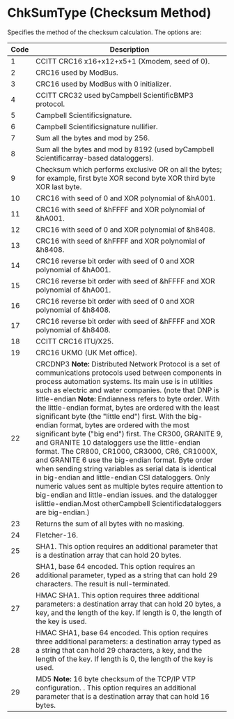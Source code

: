 # ChkSumType (Checksum Method)

Specifies the method of the checksum calculation. The options are:

| Code | Description                                                                                                                                                                                                                                                                                                                                                                                                                                                                                                                                                                                                                                                                                                                                                                                                                                                                                                                                                                                  |
| ---- | -------------------------------------------------------------------------------------------------------------------------------------------------------------------------------------------------------------------------------------------------------------------------------------------------------------------------------------------------------------------------------------------------------------------------------------------------------------------------------------------------------------------------------------------------------------------------------------------------------------------------------------------------------------------------------------------------------------------------------------------------------------------------------------------------------------------------------------------------------------------------------------------------------------------------------------------------------------------------------------------- |
| 1    | CCITT CRC16 x16+x12+x5+1 (Xmodem, seed of 0).                                                                                                                                                                                                                                                                                                                                                                                                                                                                                                                                                                                                                                                                                                                                                                                                                                                                                                                                                |
| 2    | CRC16 used by ModBus.                                                                                                                                                                                                                                                                                                                                                                                                                                                                                                                                                                                                                                                                                                                                                                                                                                                                                                                                                                        |
| 3    | CRC16 used by ModBus with 0 initializer.                                                                                                                                                                                                                                                                                                                                                                                                                                                                                                                                                                                                                                                                                                                                                                                                                                                                                                                                                     |
| 4    | CCITT CRC32 used byCampbell ScientificBMP3 protocol.                                                                                                                                                                                                                                                                                                                                                                                                                                                                                                                                                                                                                                                                                                                                                                                                                                                                                                                                         |
| 5    | Campbell Scientificsignature.                                                                                                                                                                                                                                                                                                                                                                                                                                                                                                                                                                                                                                                                                                                                                                                                                                                                                                                                                                |
| 6    | Campbell Scientificsignature nullifier.                                                                                                                                                                                                                                                                                                                                                                                                                                                                                                                                                                                                                                                                                                                                                                                                                                                                                                                                                      |
| 7    | Sum all the bytes and mod by 256.                                                                                                                                                                                                                                                                                                                                                                                                                                                                                                                                                                                                                                                                                                                                                                                                                                                                                                                                                            |
| 8    | Sum all the bytes and mod by 8192 (used byCampbell Scientificarray-based dataloggers).                                                                                                                                                                                                                                                                                                                                                                                                                                                                                                                                                                                                                                                                                                                                                                                                                                                                                                       |
| 9    | Checksum which performs exclusive OR on all the bytes; for example, first byte XOR second byte XOR third byte XOR last byte.                                                                                                                                                                                                                                                                                                                                                                                                                                                                                                                                                                                                                                                                                                                                                                                                                                                                 |
| 10   | CRC16 with seed of 0 and XOR polynomial of &hA001.                                                                                                                                                                                                                                                                                                                                                                                                                                                                                                                                                                                                                                                                                                                                                                                                                                                                                                                                           |
| 11   | CRC16 with seed of &hFFFF and XOR polynomial of &hA001.                                                                                                                                                                                                                                                                                                                                                                                                                                                                                                                                                                                                                                                                                                                                                                                                                                                                                                                                      |
| 12   | CRC16 with seed of 0 and XOR polynomial of &h8408.                                                                                                                                                                                                                                                                                                                                                                                                                                                                                                                                                                                                                                                                                                                                                                                                                                                                                                                                           |
| 13   | CRC16 with seed of &hFFFF and XOR polynomial of &h8408.                                                                                                                                                                                                                                                                                                                                                                                                                                                                                                                                                                                                                                                                                                                                                                                                                                                                                                                                      |
| 14   | CRC16 reverse bit order with seed of 0 and XOR polynomial of &hA001.                                                                                                                                                                                                                                                                                                                                                                                                                                                                                                                                                                                                                                                                                                                                                                                                                                                                                                                         |
| 15   | CRC16 reverse bit order with seed of &hFFFF and XOR polynomial of &hA001.                                                                                                                                                                                                                                                                                                                                                                                                                                                                                                                                                                                                                                                                                                                                                                                                                                                                                                                    |
| 16   | CRC16 reverse bit order with seed of 0 and XOR polynomial of &h8408.                                                                                                                                                                                                                                                                                                                                                                                                                                                                                                                                                                                                                                                                                                                                                                                                                                                                                                                         |
| 17   | CRC16 reverse bit order with seed of &hFFFF and XOR polynomial of &h8408.                                                                                                                                                                                                                                                                                                                                                                                                                                                                                                                                                                                                                                                                                                                                                                                                                                                                                                                    |
| 18   | CCITT CRC16 ITU/X25.                                                                                                                                                                                                                                                                                                                                                                                                                                                                                                                                                                                                                                                                                                                                                                                                                                                                                                                                                                         |
| 19   | CRC16 UKMO (UK Met office).                                                                                                                                                                                                                                                                                                                                                                                                                                                                                                                                                                                                                                                                                                                                                                                                                                                                                                                                                                  |
| 22   | CRCDNP3 **Note:** Distributed Network Protocol is a set of communications protocols used between components in process automation systems. Its main use is in utilities such as electric and water companies. (note that DNP is little-endian **Note:** Endianness refers to byte order. With the little-endian format, bytes are ordered with the least significant byte (the "little end") first. With the big-endian format, bytes are ordered with the most significant byte ("big end") first. The CR300, GRANITE 9, and GRANITE 10 dataloggers use the little-endian format. The CR800, CR1000, CR3000, CR6, CR1000X, and GRANITE 6 use the big-endian format. Byte order when sending string variables as serial data is identical in big-endian and little-endian CSI dataloggers. Only numeric values sent as multiple bytes require attention to big-endian and little-endian issues. and the datalogger islittle-endian.Most otherCampbell Scientificdataloggers are big-endian.) |
| 23   | Returns the sum of all bytes with no masking.                                                                                                                                                                                                                                                                                                                                                                                                                                                                                                                                                                                                                                                                                                                                                                                                                                                                                                                                                |
| 24   | Fletcher-16.                                                                                                                                                                                                                                                                                                                                                                                                                                                                                                                                                                                                                                                                                                                                                                                                                                                                                                                                                                                 |
| 25   | SHA1. This option requires an additional parameter that is a destination array that can hold 20 bytes.                                                                                                                                                                                                                                                                                                                                                                                                                                                                                                                                                                                                                                                                                                                                                                                                                                                                                       |
| 26   | SHA1, base 64 encoded. This option requires an additional parameter, typed as a string that can hold 29 characters. The result is null-terminated.                                                                                                                                                                                                                                                                                                                                                                                                                                                                                                                                                                                                                                                                                                                                                                                                                                           |
| 27   | HMAC SHA1. This option requires three additional parameters: a destination array that can hold 20 bytes, a key, and the length of the key. If length is 0, the length of the key is used.                                                                                                                                                                                                                                                                                                                                                                                                                                                                                                                                                                                                                                                                                                                                                                                                    |
| 28   | HMAC SHA1, base 64 encoded. This option requires three additional parameters: a destination array typed as a string that can hold 29 characters, a key, and the length of the key. If length is 0, the length of the key is used.                                                                                                                                                                                                                                                                                                                                                                                                                                                                                                                                                                                                                                                                                                                                                            |
| 29   | MD5 **Note:** 16 byte checksum of the TCP/IP VTP configuration. . This option requires an additional parameter that is a destination array that can hold 16 bytes.                                                                                                                                                                                                                                                                                                                                                                                                                                                                                                                                                                                                                                                                                                                                                                                                                           |
